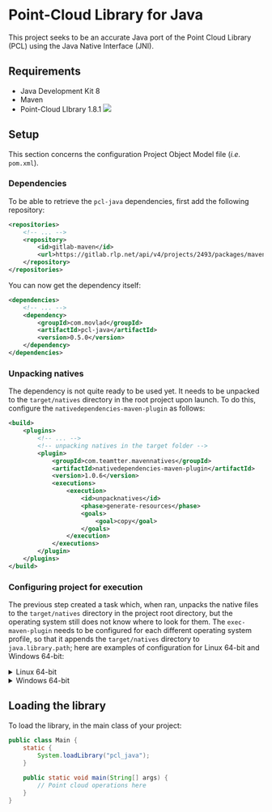# Point-Cloud Library for Java
This project seeks to be an accurate Java port of the Point Cloud Library (PCL) using the Java Native Interface (JNI).  

## Requirements
- Java Development Kit 8
- Maven
- Point-Cloud LIbrary 1.8.1 [<img src="https://png.icons8.com/material-outlined/12/000000/downloading-updates.png">](https://github.com/PointCloudLibrary/pcl/releases/tag/pcl-1.8.1)

## Setup
This section concerns the configuration Project Object Model file (_i.e._ `pom.xml`).
### Dependencies
To be able to retrieve the `pcl-java` dependencies, first add the following repository:

```xml
<repositories>
    <!-- ... -->
    <repository>
        <id>gitlab-maven</id>
        <url>https://gitlab.rlp.net/api/v4/projects/2493/packages/maven</url>
    </repository>
</repositories>
```

You can now get the dependency itself:
```xml
<dependencies>
    <!-- ... -->
    <dependency>
        <groupId>com.movlad</groupId>
        <artifactId>pcl-java</artifactId>
        <version>0.5.0</version>
    </dependency>
</dependencies>

```


### Unpacking natives
The dependency is not quite ready to be used yet. It needs to be unpacked to the `target/natives` directory in the root project upon launch. To do this, configure the `nativedependencies-maven-plugin` as follows:
```xml
<build>
    <plugins>
        <!-- ... -->
        <!-- unpacking natives in the target folder -->
        <plugin>
            <groupId>com.teamtter.mavennatives</groupId>
            <artifactId>nativedependencies-maven-plugin</artifactId>
            <version>1.0.6</version>
            <executions>
                <execution>
                    <id>unpacknatives</id>
                    <phase>generate-resources</phase>
                    <goals>
                        <goal>copy</goal>
                    </goals>
                </execution>
            </executions>
        </plugin>
    </plugins>
</build>
```

### Configuring project for execution
The previous step created a task which, when ran, unpacks the native files to the `target/natives` directory in the project root directory, but the operating system still does not know where to look for them. The `exec-maven-plugin` needs to be configured for each different operating system profile, so that it appends the `target/natives` directory to `java.library.path`; here are examples of configuration for Linux 64-bit and Windows 64-bit:

<details><summary>Linux 64-bit</summary>
<p>
    
```xml
<profile>
    <id>linux-x86_64</id>

    <activation>
        <os>
            <family>unix</family>
            <name>Linux</name>
            <arch>amd64</arch>
        </os>
    </activation>

    <build>
        <plugins>
            <plugin>
                <groupId>org.codehaus.mojo</groupId>
                <artifactId>exec-maven-plugin</artifactId>
                <version>1.6.0</version>

                <configuration>
                    <executable>java</executable>
                    <arguments>
                        <argument>-Djava.library.path=${project.build.directory}/natives/linux/x86_64</argument>
                        <argument>-classpath</argument>
                        <classpath />
                        <argument>com.movlad.pcl.examples.SphereDetection</argument>
                    </arguments>
                </configuration>
            </plugin>
        </plugins>
    </build>
</profile>
```

</p>
</details>

<details><summary>Windows 64-bit</summary>
<p>
    
```xml
<profile>
    <id>win32-x86_64</id>

    <activation>
        <os>
            <family>windows</family>
            <arch>amd64</arch>
        </os>
    </activation>

    <build>
        <plugins>
            <plugin>
                <groupId>org.codehaus.mojo</groupId>
                <artifactId>exec-maven-plugin</artifactId>
                <version>1.6.0</version>

                <configuration>
                    <executable>java</executable>
                    <arguments>
                        <argument>-Djava.library.path=${project.build.directory}/natives/win32/x86_64</argument>
                        <argument>-classpath</argument>
                        <classpath />
                        <argument>com.movlad.pcl.examples.SphereDetection</argument>
                    </arguments>
                </configuration>
            </plugin>
        </plugins>
    </build>
</profile>
```

</p>
</details>

## Loading the library
To load the library, in the main class of your project:
```java
public class Main {
    static {
        System.loadLibrary("pcl_java");
    }
    
    public static void main(String[] args) {
        // Point cloud operations here
    }
}

 
